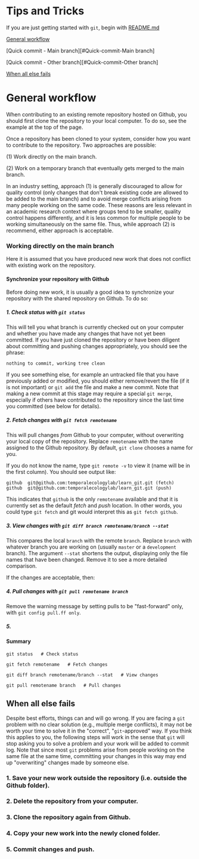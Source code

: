 # Tips and Tricks

If you are just getting started with `git`, begin with [README.md](README.md)

[General workflow](#general-workflow)

[Quick commit - Main branch][#Quick-commit-Main branch]

[Quick commit - Other branch][#Quick-commit-Other branch]

[When all else fails](#when-all-else-fails)

#

# General workflow

When contributing to an existing remote repository hosted on Github, you should first clone the repository to your local computer. To do so, see the example at the top of the page.

Once a repository has been cloned to your system, consider how you want to contribute to the repository. Two approaches are possible: 

(1) Work directly on the main branch. 

(2) Work on a temporary branch that eventually gets merged to the main branch.

In an industry setting, approach (1) is generally discouraged to allow for quality control (only changes that don't break existing code are allowed to be added to the main branch) and to avoid merge conflicts arising from many people working on the same code. These reasons are less relevant in an academic research context where groups tend to be smaller, quality control happens differently, and it is less common for multiple people to be working simultaneously on the same file. Thus, while approach (2) is recommend, either approach is acceptable.

### Working directly on the main branch

Here it is assumed that you have produced new work that does not conflict with existing work on the repository.

#### Synchronize your repository with Github

Before doing new work, it is usually a good idea to synchronize your repository with the shared repository on Github. To do so:

##### 1. Check status with `git status`

This will tell you what branch is currently checked out on your computer and whether you have made any changes that have not yet been committed. If you have just cloned the repository or have been diligent about committing and pushing changes appropriately, you should see the phrase:

    nothing to commit, working tree clean

If you see something else, for example an untracked file that you have previously added or modified, you should either remove/revert the file (if it is not important) or `git add` the file and make a new commit. Note that making a new commit at this stage may require a special `git merge`, especially if others have contributed to the repository since the last time you committed (see below for details).

##### 2. Fetch changes with  `git fetch remotename`

This will pull changes *from* Github to your computer, without overwriting your local copy of the repository. Replace `remotename` with the name assigned to the Github repository. By default, `git clone` chooses a name for you. 

If you do not know the name, type `git remote -v` to view it (name will be in the first column). You should see output like:

    github  git@github.com:temporalecologylab/learn_git.git (fetch)
    github  git@github.com:temporalecologylab/learn_git.git (push)

This indicates that `github` is the only `remotename` available and that it is currently set as the default *fetch* and *push* location. In other words, you could type `git fetch` and git would interpret this as `git fetch github`. 

##### 3. View changes with `git diff branch remotename/branch --stat`

This compares the local `branch` with the remote `branch`. Replace `branch` with whatever branch you are working on (usually `master` or a `development` branch). The argument `--stat` shortens the output, displaying only the file names that have been changed. Remove it to see a more detailed comparison.

If the changes are acceptable, then:

##### 4. Pull changes with `git pull remotename branch`

Remove the warning message by setting pulls to be "fast-forward" only, with `git config pull.ff only`.

##### 5. 


#### Summary

    git status   # Check status
	
	git fetch remotename   # Fetch changes
	
	git diff branch remotename/branch --stat   # View changes
		
	git pull remotename branch   # Pull changes
	
## When all else fails

Despite best efforts, things can and will go wrong. If you are facing a `git` problem with no clear solution (e.g., multiple merge conflicts), it may not be worth your time to solve it in the "correct", "`git`-approved" way. If you think this applies to you, the following steps will work in the sense that `git` will stop asking you to solve a problem and your work will be added to commit log. Note that since most `git` problems arise from people working on the same file at the same time, committing your changes in this way may end up "overwriting" changes made by someone else.

### 1. Save your new work outside the repository (i.e. outside the Github folder).

### 2. Delete the repository from your computer.

### 3. Clone the repository again from Github.

### 4. Copy your new work into the newly cloned folder.

### 5. Commit changes and push.


